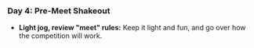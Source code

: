 ### Day 4: Pre-Meet Shakeout
- **Light jog, review "meet" rules:** Keep it light and fun, and go over how the competition will work.
